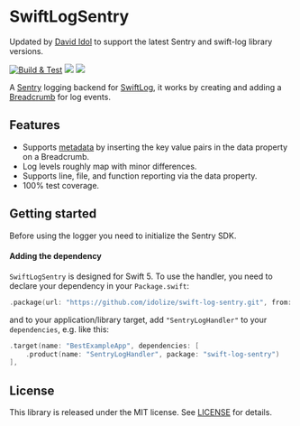 # SwiftLogSentry

Updated by [David Idol](https://github.com/idolize) to support the latest Sentry and swift-log library versions.

[![Build & Test](https://github.com/idolize/swift-log-sentry/actions/workflows/ci.yml/badge.svg)](https://github.com/idolize/swift-log-sentry/actions/workflows/ci.yml)
[![](https://img.shields.io/endpoint?url=https%3A%2F%2Fswiftpackageindex.com%2Fapi%2Fpackages%2Fidolize%2Fswift-log-sentry%2Fbadge%3Ftype%3Dswift-versions)](https://swiftpackageindex.com/idolize/swift-log-sentry)
[![](https://img.shields.io/endpoint?url=https%3A%2F%2Fswiftpackageindex.com%2Fapi%2Fpackages%2Fidolize%2Fswift-log-sentry%2Fbadge%3Ftype%3Dplatforms)](https://swiftpackageindex.com/idolize/swift-log-sentry)

A [Sentry](https://sentry.com) logging backend for [SwiftLog](https://github.com/apple/swift-log), 
it works by creating and adding a [Breadcrumb](https://docs.sentry.io/platforms/apple/guides/ios/enriching-events/breadcrumbs/) for log events.

## Features

- Supports [metadata](https://github.com/apple/swift-log#logging-metadata) by inserting the key value pairs in the data property on a Breadcrumb. 
- Log levels roughly map with minor differences.
- Supports line, file, and function reporting via the data property.
- 100% test coverage.

## Getting started

Before using the logger you need to initialize the Sentry SDK.

#### Adding the dependency

`SwiftLogSentry` is designed for Swift 5. To use the handler, you need to declare your dependency in your `Package.swift`:

```swift
.package(url: "https://github.com/idolize/swift-log-sentry.git", from: "2.0.0"),
```

and to your application/library target, add `"SentryLogHandler"` to your `dependencies`, e.g. like this:

```swift
.target(name: "BestExampleApp", dependencies: [
    .product(name: "SentryLogHandler", package: "swift-log-sentry")
],
```

## License

This library is released under the MIT license. See [LICENSE](LICENSE.md) for details.
